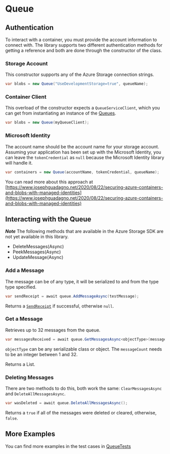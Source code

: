# Queue

## Authentication

To interact with a container, you must provide the account information to connect with.  The library supports two different authentication methods for getting a reference and both are done through the constructor of the class.

### Storage Account

This constructor supports any of the Azure Storage connection strings.

```cs
var blobs = new Queue("UseDevelopmentStorage=true", queueName);
```

### Container Client

This overload of the constructor expects a `QueueServiceClient`, which you can get from instantiating an instance of the [Queues](../src/Queues.cs).

```cs
var blobs = new Queue(myQueueClient);
```

### Microsoft Identity

The account name should be the account name for your storage account. Assuming your application has been set up with the Microsoft Identity, you can leave the `tokenCredential` as `null` because the Microsoft Identity library will handle it.

```cs
var containers = new Queue(accountName, tokenCredential, queueName);
```

You can read more about this approach at [https://www.josephguadagno.net/2020/08/22/securing-azure-containers-and-blobs-with-managed-identities](https://www.josephguadagno.net/2020/08/22/securing-azure-containers-and-blobs-with-managed-identities)

## Interacting with the Queue

***Note*** The following methods that are available in the Azure Storage SDK are not yet available in this library.

* DeleteMessages(Async)
* PeekMessages(Async)
* UpdateMessage(Async)

### Add a Message

The message can be of any type, it will be serialized to and from the type type specified.

```cs
var sendReceipt = await queue.AddMessageAsync(testMessage);
```

Returns a [`SendReceipt`](https://docs.microsoft.com/en-us/dotnet/api/azure.storage.queues.models.sendreceipt?view=azure-dotnet&WT.mc_id=AZ-MVP-4024623) if successful, otherwise `null`.

### Get a Message

Retrieves up to 32 messages from the queue.

```cs
var messagesReceived = await queue.GetMessagesAsync<objectType>(messageCount);
```

`objectType` can be any serializable class or object.  The `messageCount` needs to be an integer between 1 and 32.

Returns a List<objectType>.

### Deleting Messages

There are two methods to do this, both work the same: `ClearMessagesAsync` and `DeleteAllMessagesAsync`.

```cs
var wasDeleted = await queue.DeleteAllMessagesAsync();
```

Returns a `true` if all of the messages were deleted or cleared, otherwise, `false`.

## More Examples

You can find more examples in the test cases in [QueueTests](/tests/QueueTests.cs.)